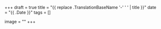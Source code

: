 +++
draft = true
title = "{{ replace .TranslationBaseName '-' ' ' | title }}"
date = "{{ .Date }}"
tags = []

image = ""
+++
